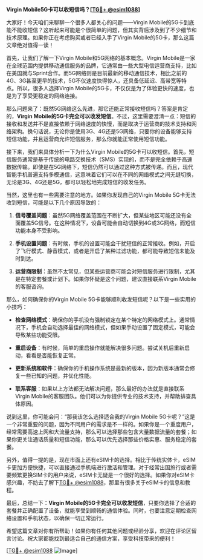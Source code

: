 **Virgin Mobile5G卡可以收短信吗？[[TG💪+ @esim1088](https://t.me/s/esim1088)]**

大家好！今天咱们来聊聊一个很多人都关心的问题——Virgin Mobile的5G卡到底能不能收短信？这听起来可能是个很简单的问题，但其实背后涉及到了不少细节和技术原理。如果你正在考虑购买或者已经入手了Virgin Mobile的5G卡，那么这篇文章绝对值得一读！

首先，让我们了解一下Virgin Mobile和5G网络的基本概念。Virgin Mobile是一家在全球范围内提供移动通信服务的品牌，它通常由一些大型电信运营商支持，比如在美国就与Sprint合作。而5G网络则是目前最新的移动通信技术，相比之前的4G、3G甚至更早的技术，5G不仅速度快得惊人，还具备低延迟、高带宽等特点。所以，很多人选择Virgin Mobile的5G卡，不仅仅是为了体验更快的速度，也是为了享受更稳定的网络连接。

那么问题来了：既然5G网络这么先进，那它还能正常接收短信吗？答案是肯定的，**Virgin Mobile的5G卡完全可以收发短信**。不过，这里需要澄清一点：短信的接收和发送并不是直接依赖于网络速度的快慢，而是取决于运营商的技术支持和网络架构。换句话说，无论你是使用3G、4G还是5G网络，只要你的设备能够支持短信功能，并且运营商允许短信服务，那么你就能正常使用短信功能。

接下来，我们来具体分析一下为什么Virgin Mobile的5G卡可以收短信。首先，短信服务通常是基于传统的电路交换技术（SMS）实现的，而不是完全依赖于高速数据传输。即使是在5G网络下，短信仍然可以通过这种方式被传递。而且，现代智能手机普遍支持多模通信，这意味着它们可以在不同的网络模式之间无缝切换，无论是3G、4G还是5G，都可以轻松地完成短信的收发任务。

当然，这里也有一些需要注意的地方。如果你发现自己的Virgin Mobile 5G卡无法收到短信，可能是以下几个原因导致的：

1. **信号覆盖问题**：虽然5G网络覆盖范围在不断扩大，但某些地区可能还没有全面覆盖5G信号。在这种情况下，设备可能会自动切换到4G或3G网络，而短信功能本身不受影响。
   
2. **手机设置问题**：有时候，手机的设置可能会干扰短信的正常接收。例如，开启了飞行模式、静音模式，或者是开启了某种过滤功能，都可能导致短信未能及时到达。

3. **运营商限制**：虽然不太常见，但某些运营商可能会对短信服务进行限制，尤其是在特定套餐或计划下。如果你怀疑是这个问题，建议直接联系Virgin Mobile的客服咨询。

那么，如何确保你的Virgin Mobile 5G卡能够顺利收发短信呢？以下是一些实用的小技巧：

- **检查网络模式**：确保你的手机没有强制锁定在某个特定的网络模式上。通常情况下，手机会自动选择最佳的网络模式，但如果手动设置了固定模式，可能会导致某些功能受限。

- **重启设备**：有时候，简单的重启操作就能解决很多问题。尝试关机后重新启动，看看是否能恢复正常。

- **更新系统和软件**：确保你的手机操作系统是最新的版本，因为新版本通常会修复一些已知的问题，并优化性能。

- **联系客服**：如果以上方法都无法解决问题，那么最好的办法就是直接联系Virgin Mobile的客服团队。他们可以为你提供专业的技术支持，并帮助排查具体原因。

说到这里，你可能会问：“那我该怎么选择适合我的Virgin Mobile 5G卡呢？”这是一个非常重要的问题，因为不同用户的需求是不一样的。如果你是一个重度用户，经常需要高速上网和大流量支持，那么可以选择那些包含大量数据流量的套餐；如果你更关注通话质量和短信功能，那么可以优先选择那些价格实惠、服务稳定的套餐。

另外，值得一提的是，现在市面上还有eSIM卡的选择。相比于传统实体卡，eSIM卡更加方便快捷，可以直接通过手机端进行激活和管理。对于经常出国旅行或者需要频繁更换SIM卡的用户来说，eSIM卡无疑是一个很好的选择。如果你对eSIM卡感兴趣，不妨去了解下[TG💪+ @esim1088](https://t.me/s/esim1088)，那里有很多关于eSIM卡的信息和教程。

最后，总结一下：**Virgin Mobile的5G卡完全可以收发短信**，只要你选择了合适的套餐并正确配置了设备，就能享受到顺畅的通信体验。同时，也要注意定期检查网络设置和手机状态，以确保一切正常运行。

希望这篇文章对你有所帮助！如果你有任何其他问题或经验分享，欢迎在评论区留言讨论。祝大家都能找到最适合自己的通信方案，享受科技带来的便利！

[[TG💪+ @esim1088](https://t.me/s/esim1088) ![Image](https://i.postimg.cc/4NQfJmqS/Snipaste-2025-05-13-00-14-12.png)]